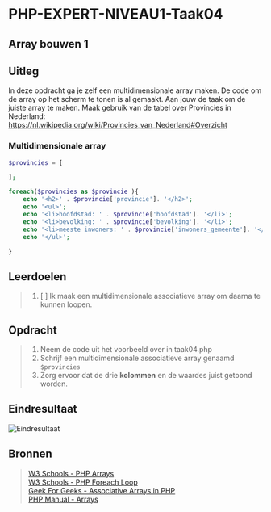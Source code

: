 # PHP-EXPERT-NIVEAU1-Taak04

## Array bouwen 1

## Uitleg

In deze opdracht ga je zelf een multidimensionale array maken. De code om de array op het scherm te tonen is al gemaakt. 
Aan jouw de taak om de juiste array te maken.
Maak gebruik van de tabel over Provincies in Nederland: https://nl.wikipedia.org/wiki/Provincies_van_Nederland#Overzicht

### Multidimensionale array

```php
$provincies = [

];

foreach($provincies as $provincie ){
    echo '<h2>' . $provincie['provincie']. '</h2>';
    echo '<ul>';
    echo '<li>hoofdstad: ' . $provincie['hoofdstad']. '</li>';
    echo '<li>bevolking: ' . $provincie['bevolking']. '</li>';
    echo '<li>meeste inwoners: ' . $provincie['inwoners_gemeente']. '</li>';
    echo '</ul>';

}
```

## Leerdoelen

> 1. [ ] Ik maak een multidimensionale associatieve array om daarna te kunnen loopen.

## Opdracht

> 1. Neem de code uit het voorbeeld over in taak04.php
> 2. Schrijf een multidimensionale associatieve array genaamd `$provincies`
> 3. Zorg ervoor dat de drie __kolommen__ en de waardes juist getoond worden.

## Eindresultaat

![Eindresultaat](https://github.com/ROC-van-Amsterdam-College-Amstelland/PHP-EXPERT/blob/master/images/taak04.png)

## Bronnen

> [W3 Schools - PHP Arrays](https://www.w3schools.com/php/php_arrays_associative.asp)  
> [W3 Schools - PHP Foreach Loop](https://www.w3schools.in/php/looping/foreach/)  
> [Geek For Geeks - Associative Arrays in PHP](https://www.geeksforgeeks.org/associative-arrays-in-php/)  
> [PHP Manual - Arrays](https://www.php.net/manual/en/language.types.array.php)
